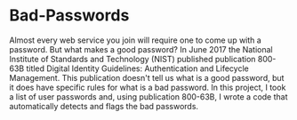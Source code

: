 # Bad-Passwords
Almost every web service you join will require one to come up with a password. But what makes a good password? In June 2017 the National Institute of Standards and Technology (NIST) published publication 800-63B titled Digital Identity Guidelines: Authentication and Lifecycle Management. This publication doesn't tell us what is a good password, but it does have specific rules for what is a bad password.  In this project, I took a list of user passwords and, using publication 800-63B, I wrote a code that automatically detects and flags the bad passwords.

